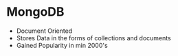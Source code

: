 # MongoDB
* Document Oriented
* Stores Data in the forms of collections and documents
* Gained Popularity in min 2000's
